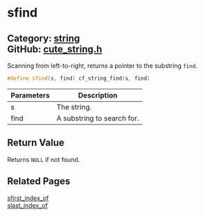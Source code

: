 # sfind

Category: [string](https://github.com/RandyGaul/cute_framework/blob/master/docs/api_reference?id=string)  
GitHub: [cute_string.h](https://github.com/RandyGaul/cute_framework/blob/master/include/cute_string.h)  
---

Scanning from left-to-right, returns a pointer to the substring `find`.

```cpp
#define sfind(s, find) cf_string_find(s, find)
```

Parameters | Description
--- | ---
s | The string.
find | A substring to search for.

## Return Value

Returns `NULL` if not found.

## Related Pages

[sfirst_index_of](https://github.com/RandyGaul/cute_framework/blob/master/docs/string/sfirst_index_of.md)  
[slast_index_of](https://github.com/RandyGaul/cute_framework/blob/master/docs/string/slast_index_of.md)  
